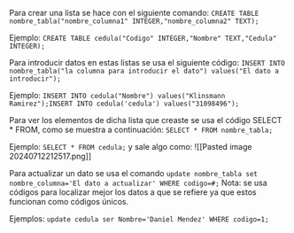 
Para crear una lista se hace con el siguiente comando:
	```CREATE TABLE nombre_tabla("nombre_columna1" INTEGER,"nombre_columna2" TEXT);```

Ejemplo:
	```CREATE TABLE cedula("Codigo" INTEGER,"Nombre" TEXT,"Cedula" INTEGER);```


Para introducir datos en estas listas se usa el siguiente código:
	```INSERT INTO nombre_tabla("la columna para introducir el dato") values("El dato a introducir");```

Ejemplo:
	```INSERT INTO cedula("Nombre") values("Klinsmann Ramirez");INSERT INTO cedula('cedula') values("31098496");```

Para ver los elementos de dicha lista que creaste se usa el código SELECT * FROM, como se muestra a continuación:
	```SELECT * FROM nombre_tabla;```

Ejemplo:
	```SELECT * FROM cedula;```
	y sale algo como:
	![[Pasted image 20240712212517.png]]

Para actualizar un dato se usa el comando
	```update nombre_tabla set nombre_columna='El dato a actualizar' WHERE codigo=#;```
Nota: se usa códigos para localizar mejor los datos a que se refiere ya que estos funcionan como códigos únicos.

Ejemplos:
	```update cedula ser Nombre='Daniel Mendez' WHERE codigo=1;```

